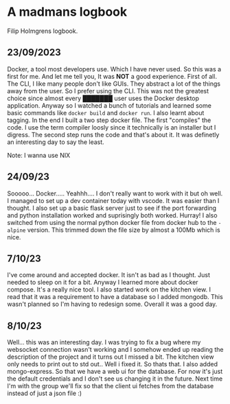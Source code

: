 # A madmans logbook
Filip Holmgrens logbook.

## 23/09/2023
Docker, a tool most developers use. Which I have never used. So this was a first for me. And let me tell you, It was **NOT** a good experience. First of all. The CLI, I like many people don't like GUIs. They abstract a lot of the things away from the user. So I prefer using the CLI. This was not the greatest choice since almost every ███████ user uses the Docker desktop application. Anyway so I watched a bunch of tutorials and learned some basic commands like `docker build` and `docker run`. I also learnt about tagging. In the end I built a two step docker file. The first "compiles" the code. I use the term compiler loosly since it technically is an installer but I digress. The second step runs the code and that's about it. It was definetly an interesting day to say the least.

Note: I wanna use NIX

## 24/09/23
Sooooo... Docker..... Yeahhh.... I don't really want to work with it but oh well. I managed to set up a dev container today with vscode. It was easier than I thought. I also set up a basic flask server just to see if the port forwarding and python installation worked and suprisingly both worked. Hurray! I also switched from using the normal python docker file from docker hub to the `-alpine` version. This trimmed down the file size by almost a 100Mb which is nice.

## 7/10/23
I've come around and accepted docker. It isn't as bad as I thought. Just needed to sleep on it for a bit. Anyway I learned more about docker compose. It's a really nice tool. I also started work on the kitchen view. I read that it was a requirement to have a database so I added mongodb. This wasn't planned so I'm having to redesign some. Overall it was a good day.

## 8/10/23
Well... this was an interesting day. I was trying to fix a bug where my websocket connection wasn't working and I somehow ended up reading the description of the project and it turns out I missed a bit. The kitchen view only needs to print out to std out.. Well i fixed it. So thats that. I also added mongo-express. So that we have a web ui for the database. For now it's just the default credentials and I don't see us changing it in the future. Next time I'm with the group we'll fix so that the client ui fetches from the database instead of just a json file :)